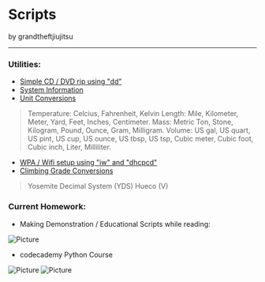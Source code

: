 Scripts
====================

by grandtheftjiujitsu
   
------------------
### Utilities:
* [Simple CD / DVD rip using "dd"](https://github.com/grandtheftjiujitsu/Scripts/blob/master/dvdrip.sh)
* [System Information](https://github.com/grandtheftjiujitsu/Scripts/blob/master/sysinfo.sh)
* [Unit Conversions](https://github.com/grandtheftjiujitsu/Scripts/blob/master/unit_conversion.py)
> Temperature:  Celcius, Fahrenheit, Kelvin
> Length:  Mile, Kilometer, Meter, Yard, Feet, Inches, Centimeter.
> Mass:  Metric Ton, Stone, Kilogram, Pound, Ounce, Gram, Milligram.
> Volume:  US gal, US quart, US pint, US cup, US ounce, US tbsp, US tsp, Cubic meter, Cubic foot, Cubic inch, Liter, Milliliter.
* [WPA / Wifi setup using "iw" and "dhcpcd"](https://github.com/grandtheftjiujitsu/Scripts/blob/master/wifi-wpa.sh)
* [Climbing Grade Conversions](https://github.com/grandtheftjiujitsu/Scripts/blob/master/wifi-wpa.sh)
> Yosemite Decimal System (YDS)
> Hueco (V)

### Current Homework:
* Making Demonstration / Educational Scripts while reading:

![Picture](http://ecx.images-amazon.com/images/I/5173Q4Lj1JL.jpg)

* codecademy Python Course

![Picture](http://www.codecademy.com/assets/logo/logo--dark-blue.svg)
![Picture](http://www.bopen.eu/technologies/open-source-technologies/python-programming-language/content_logo)
